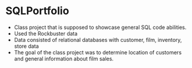 # SQLPortfolio
- Class project that is supposed to showcase general SQL code abilities.
- Used the Rockbuster data
- Data consisted of relational databases with customer, film, inventory, store data
- The goal of the class project was to determine location of customers and general information about film sales.

